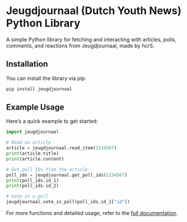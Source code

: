 # Jeugdjournaal (Dutch Youth News) Python Library

A simple Python library for fetching and interacting with articles, polls, comments, and reactions from Jeugdjournaal, made by hcr5.

## Installation

You can install the library via pip:

```bash
pip install jeugdjournaal
```

## Example Usage

Here’s a quick example to get started:

```python
import jeugdjournaal

# Read an article
article = jeugdjournaal.read_item(1234567)
print(article.title)
print(article.content)

# Get poll IDs from the article
poll_ids = jeugdjournaal.get_poll_ids(1234567)
print(poll_ids.id_1)
print(poll_ids.id_2)

# Vote in a poll
jeugdjournaal.vote_in_poll(poll_ids.id_1["id"])
```

For more functions and detailed usage, refer to the [full documentation](https://github.com/hcr5/jeugdjournaal-python/blob/main/docs.md).